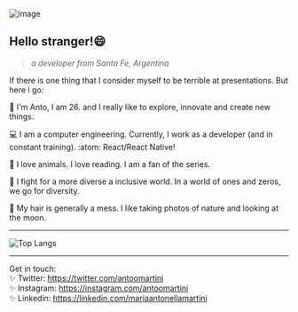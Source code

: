 ![image](https://user-images.githubusercontent.com/60372089/121971140-72142c80-cd4e-11eb-9c0f-4b2b95c089aa.png)
<h2> Hello stranger!😄</h2>

> <em>a developer from Santa Fe, Argentina</em>

If there is one thing that I consider myself to be terrible at presentations. But here i go: 

:blossom: I'm Anto, I am 26. and I really like to explore, innovate and create new things. 

:computer: I am a computer engineering. Currently, I work as a developer (and in constant training). :atom: React/React Native!

:balloon: I love animals. I love reading. I am a fan of the series. 

:purple_heart: I fight for a more diverse a inclusive world. In a world of ones and zeros, we go for diversity.

:maple_leaf: My hair is generally a mess. I like taking photos of nature and looking at the moon.
_________________

![Top Langs](https://github-readme-stats.vercel.app/api/top-langs/?username=antomartini&layout=compact)

_________________

Get in touch:<br/>
✨ Twitter: https://twitter.com/antoomartini <br/>
✨ Instagram: https://instagram.com/antoomartini<br/>
✨ Linkedin: https://linkedin.com/mariaantonellamartini
